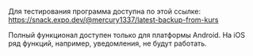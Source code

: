 Для тестирования программа доступна по этой ссылке:
https://snack.expo.dev/@mercury1337/latest-backup-from-kurs

Полный функционал доступен только для платформы Android. На iOS ряд функций, например, уведомления, не будут работать.
